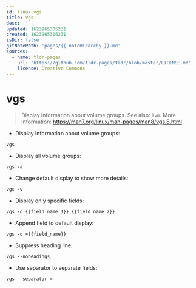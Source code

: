 ```yaml
---
id: linux.vgs
title: Vgs
desc: ''
updated: 1623965306231
created: 1623965306231
isDir: false
gitNotePath: 'pages/{{ noteHiearchy }}.md'
sources:
  - name: tldr-pages
    url: 'https://github.com/tldr-pages/tldr/blob/master/LICENSE.md'
    license: Creative Commons
---
```

# vgs

> Display information about volume groups.
> See also: `lvm`.
> More information: <https://man7.org/linux/man-pages/man8/vgs.8.html>.

- Display information about volume groups:

`vgs`

- Display all volume groups:

`vgs -a`

- Change default display to show more details:

`vgs -v`

- Display only specific fields:

`vgs -o {{field_name_1}},{{field_name_2}}`

- Append field to default display:

`vgs -o +{{field_name}}`

- Suppress heading line:

`vgs --noheadings`

- Use separator to separate fields:

`vgs --separator =`

